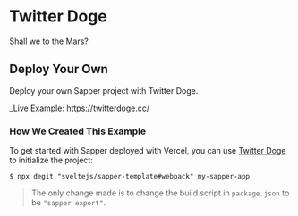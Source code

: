 # Twitter Doge

Shall we to the Mars?

## Deploy Your Own

Deploy your own Sapper project with Twitter Doge.

_Live Example: https://twitterdoge.cc/

### How We Created This Example

To get started with Sapper deployed with Vercel, you can use [Twitter Doge](https://github.com/twitterdogecc/supermusk) to initialize the project:

```shell
$ npx degit "sveltejs/sapper-template#webpack" my-sapper-app
```

> The only change made is to change the build script in `package.json` to be `"sapper export"`.
